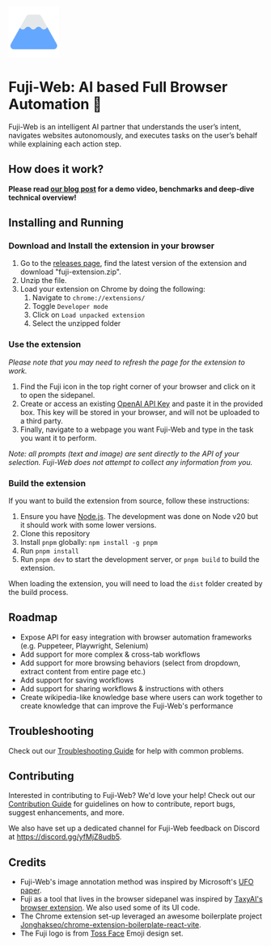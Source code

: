 <img src="public/icon-128.png" alt="Fuji-web Logo" width="100"/>

# Fuji-Web: AI based Full Browser Automation 🗻

Fuji-Web is an intelligent AI partner that understands the user’s intent, navigates websites autonomously, and executes tasks on the user’s behalf while explaining each action step.

## How does it work?

**Please read [our blog post](https://blog.normalcomputing.ai/posts/2024-05-22-introducing-fuji-web/fuji-web.html) for a demo video, benchmarks and deep-dive technical overview!**

## Installing and Running

### Download and Install the extension in your browser

1. Go to the [releases page](https://github.com/normal-computing/fuji-web/releases), find the latest version of the extension and download "fuji-extension.zip".
2. Unzip the file.
3. Load your extension on Chrome by doing the following:
   1. Navigate to `chrome://extensions/`
   2. Toggle `Developer mode`
   3. Click on `Load unpacked extension`
   4. Select the unzipped folder

### Use the extension

*Please note that you may need to refresh the page for the extension to work.*

1. Find the Fuji icon in the top right corner of your browser and click on it to open the sidepanel.
2. Create or access an existing [OpenAI API Key](https://platform.openai.com/account/api-keys) and paste it in the provided box. This key will be stored in your browser, and will not be uploaded to a third party.
3. Finally, navigate to a webpage you want Fuji-Web and type in the task you want it to perform.

_Note: all prompts (text and image) are sent directly to the API of your selection. Fuji-Web does not attempt to collect any information from you._

### Build the extension

If you want to build the extension from source, follow these instructions:

1. Ensure you have [Node.js](https://nodejs.org/). The development was done on Node v20 but it should work with some lower versions.
2. Clone this repository
3. Install `pnpm` globally: `npm install -g pnpm`
4. Run `pnpm install` 
5. Run `pnpm dev` to start the development server, or `pnpm build` to build the extension.

When loading the extension, you will need to load the `dist` folder created by the build process.

## Roadmap

- Expose API for easy integration with browser automation frameworks (e.g. Puppeteer, Playwright, Selenium)
- Add support for more complex & cross-tab workflows
- Add support for more browsing behaviors (select from dropdown, extract content from entire page etc.)
- Add support for saving workflows
- Add support for sharing workflows & instructions with others
- Create wikipedia-like knowledge base where users can work together to create knowledge that can improve the Fuji-Web's performance

## Troubleshooting

Check out our [Troubleshooting Guide](TROUBLESHOOTING.md) for help with common problems.

## Contributing

Interested in contributing to Fuji-Web? We'd love your help! Check out our [Contribution Guide](CONTRIBUTING.md) for guidelines on how to contribute, report bugs, suggest enhancements, and more. 

We also have set up a dedicated channel for Fuji-Web feedback on Discord at https://discord.gg/yfMjZ8udb5.

## Credits

- Fuji-Web's image annotation method was inspired by Microsoft's [UFO paper](https://arxiv.org/abs/2402.07939).
- Fuji as a tool that lives in the browser sidepanel was inspired by [TaxyAI's browser extension](https://github.com/TaxyAI/browser-extension). We also used some of its UI code.
- The Chrome extension set-up leveraged an awesome boilerplate project [Jonghakseo/chrome-extension-boilerplate-react-vite](https://github.com/Jonghakseo/chrome-extension-boilerplate-react-vite).
- The Fuji logo is from [Toss Face](https://emojipedia.org/toss-face) Emoji design set.
